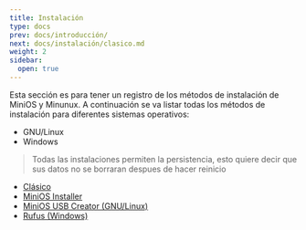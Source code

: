 ```yaml
---
title: Instalación
type: docs
prev: docs/introducción/
next: docs/instalación/clasico.md
weight: 2
sidebar:
  open: true
---
```


Esta sección es para tener un registro de los métodos de instalación de MiniOS y Minunux.
A continuación se va listar todas los métodos de instalación para diferentes sistemas operativos:
- GNU/Linux
- Windows

> Todas las instalaciones permiten la persistencia, esto quiere decir que sus datos no se borraran despues de hacer reinicio


* [Clásico](clasico)
* [MiniOS Installer](minios-installer) 
* [MiniOS USB Creator (GNU/Linux)](minios-usb-creator)
* [Rufus (Windows)](rufus)
